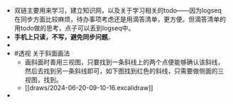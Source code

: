 - 双链主要用来学习，建立知识网，以及关于学习相关的todo——因为logseq在同步方面比较麻烦，待办事项考虑还是用滴答清单，更方便。但滴答清单的用todo做的思考，点子可以丢到logseq中。
- **手机上只读，不写，避免同步问题**。
-
- #透视  关于斜面画法
	- 画斜面时善用三视图，只要找到一条斜线上的两个点便能够确认该斜线，然后去找到另一条斜线即可，如下图找到红色的斜线，只需要做侧面的三视图，找到。
	- [[draws/2024-06-20-09-10-16.excalidraw]]
-